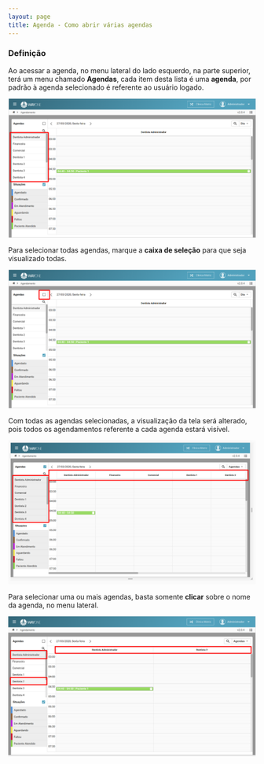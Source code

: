 ```yaml
---
layout: page
title: Agenda - Como abrir várias agendas
---
```


### Definição

Ao acessar a agenda, no menu lateral do lado esquerdo, na parte superior, terá um menu chamado **Agendas**, cada item desta lista é uma **agenda**, por padrão à agenda selecionado é referente ao usuário logado.

<p align="center">
  <img alt="Várias agendas" src="como-abrir-varias-agendas-img-01.png" width="800">
</p>

Para selecionar todas agendas, marque a **caixa de seleção** para que seja visualizado todas.

<p align="center">
  <img alt="Várias agendas" src="como-abrir-varias-agendas-img-02.png" width="800">
</p>

Com todas as agendas selecionadas, a visualização da tela será alterado, pois todos os agendamentos referente a cada agenda estará visível.

<p align="center">
  <img alt="Várias agendas" src="como-abrir-varias-agendas-img-03.png" width="800">
</p>

Para selecionar uma ou mais agendas, basta somente **clicar** sobre o nome da agenda, no menu lateral.
<p align="center">
  <img alt="Várias agendas" src="como-abrir-varias-agendas-img-04.png" width="800">
</p>

